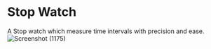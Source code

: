 # Stop Watch
A Stop watch which measure time intervals with precision and ease.
![Screenshot (1175)](https://github.com/MuhammadSarimWaseem/Stop-Watch/assets/99094444/d8f3e8f1-8146-4ead-b922-497c4fc1c81e)
